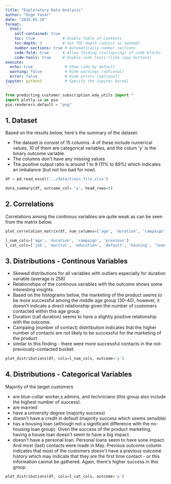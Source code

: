 ```yaml
---
title: "Exploratory Data Analysis"
author: "Ozge Yasar"
date: "2025-02-20"
format:
  html:
    self-contained: true
    toc: true            # Enable Table of Contents
    toc-depth: 3         # Set TOC depth (adjust as needed)
    number-sections: true # Automatically number sections
    code-fold: true      # Allow folding (collapsing) of code blocks
    code-tools: true     # Enable code tools (like copy buttons)
execute:
  echo: true              # Show code by default
  warning: false          # Hide warnings (optional)
  error: false            # Hide errors (optional)
jupyter: python3          # Specify the Jupyter kernel
---
```


```python
from predicting_customer_subscription.eda_utils import *
import plotly.io as pio
pio.renderers.default = "png"
```

## 1. Dataset

Based on the results below, here's the summary of the dataset:
* The dataset is consist of 15 columns. 4 of these include numerical values, 10 of them are categorical variables, and the colum 'y' is the binary outcome variable.
* The columns don't have any missing values
* The positive output ratio is around 1 to 9 (11% to 89%) which indicates an imbalance (but not too bad for now).



```python
df = pd.read_excel('../data/train_file.xlsx')
```


```python
data_summary(df, outcome_col= 'y', head_rows=5)
```

## 2. Correlations

Correlations among the continous variables are quite weak as can be seen from the matrix below.


```python
plot_correlation_matrix(df, num_columns=['age', 'duration', 'campaign', 'previous'], method= 'pearson')
```


```python
l_num_cols=['age', 'duration', 'campaign', 'previous']
l_cat_cols=['job', 'marital', 'education', 'default', 'housing', 'loan', 'contact', 'month', 'day_of_week', 'poutcome']
```

## 3. Distributions - Continous Variables

* Skewed distributions for all variables with outliers especially for duration variable (average is 258)
* Relationships of the continous variables with the outcome shows some interesting insights.
* Based on the histograms below, the marketing of the product seems to be more successful among the middle age group (30-40), however, it doesn't indicate a direct relationship given the number of customers contacted within this age group
* Duration (call duration) seems to have a slightly positive relationship with the outcome.
* Campaing (number of contact) distrtibution indicates that the higher number of contacts are not likely to be successful for the marketing of the product
*  similar to this finding - there were more successful contacts in the not-previously-contacted bucket.


```python
plot_distributions(df, cols=l_num_cols, outcome='y')
```

## 4. Distributions - Categorical Variables

Majority of the target customers
* are blue-collar worker,s admins, and technicians (this group also include the highest number of success).
* are married
* have a university degree (majority success)
* doesn't have a credit in default (majority success which seems sensible)
* has a housing loan (although not a significant difference with the no-housing loan group). Given the success of the product marketing, having a house loan doesn't seem to have a big impact.
* doesn't have a personal loan. Personal loans seem to have sone impact.
And most (last) contacts were made in May.
Previous outcome column indicates that most of the customers doesn't have a previous outcome history which may indicate that they are the first time contact - or this information cannot be gathered. Again, there's higher success in this group.


```python
plot_distributions(df, cols=l_cat_cols, outcome='y')
```


```python

```


```python

```


```python

```
